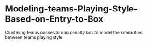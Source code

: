 # Modeling-teams-Playing-Style-Based-on-Entry-to-Box
Clustering teams passes to opp penalty box to model the similarities between teams playing style

